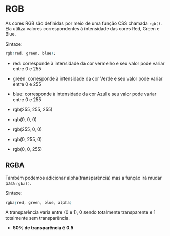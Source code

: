 # RGB

As cores RGB são definidas por meio de uma função CSS chamada `rgb()`. Ela utiliza valores correspondentes à intensidade das cores Red, Green e Blue.

Sintaxe:

```css
rgb(red, green, blue);
```

* red: corresponde à intensidade da cor vermelho e seu valor pode variar entre 0 e 255
* green: corresponde à intensidade da cor Verde e seu valor pode variar entre 0 e 255
* blue: corresponde à intensidade da cor Azul e seu valor pode variar entre 0 e 255

* rgb(255, 255, 255)
* rgb(0, 0, 0)
* rgb(255, 0, 0)
* rgb(0, 255, 0)
* rgb(0, 0, 255)

## RGBA

Também podemos adicionar alpha(transparência) mas a função irá mudar para `rgba()`.

Sintaxe:

```css
rgba(red, green, blue, alpha)
```

A transparência varia entre (0 e 1), 0 sendo totalmente transparente e 1 totalmente sem transparência.

* **50% de transparência é 0.5**
